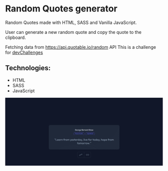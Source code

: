 # Random Quotes generator

Random Quotes made with HTML, SASS and Vanilla JavaScript. 

User can generate a new random quote and copy the quote to the clipboard.

Fetching data from https://api.quotable.io/random API   This is a challenge for [devChallenges](https://devchallenges.io/)

## Technologies:

* HTML
* SASS
* JavaScript



![Screenshot](https://github.com/nacho1520/random-quotes/blob/main/public/shot.png)